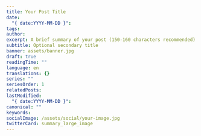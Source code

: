 ```yaml
---
title: Your Post Title
date:
  "{ date:YYYY-MM-DD }": 
tags: 
author: 
excerpt: A brief summary of your post (150-160 characters recommended)
subtitle: Optional secondary title
banner: assets/banner.jpg
draft: true
readingTime: ""
language: en
translations: {}
series: ""
seriesOrder: 1
relatedPosts: 
lastModified:
  "{ date:YYYY-MM-DD }": 
canonical: ""
keywords: 
socialImage: /assets/social/your-image.jpg
twitterCard: summary_large_image
---
```

